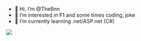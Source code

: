 - 👋 Hi, I’m @TheBnn
- 👀 I’m interested in F1 and some times coding, joke
- 🌱 I’m currently learning .net/ASP.net (C#)

<!---
TheBnn/TheBnn is a ✨ special ✨ repository because its `README.md` (this file) appears on your GitHub profile.
You can click the Preview link to take a look at your changes.
--->
<a href="https://www.codewars.com/users/Kingston" target="_blank">
  <img  src='https://www.codewars.com/users/Kingston/badges/small'>
</a>
